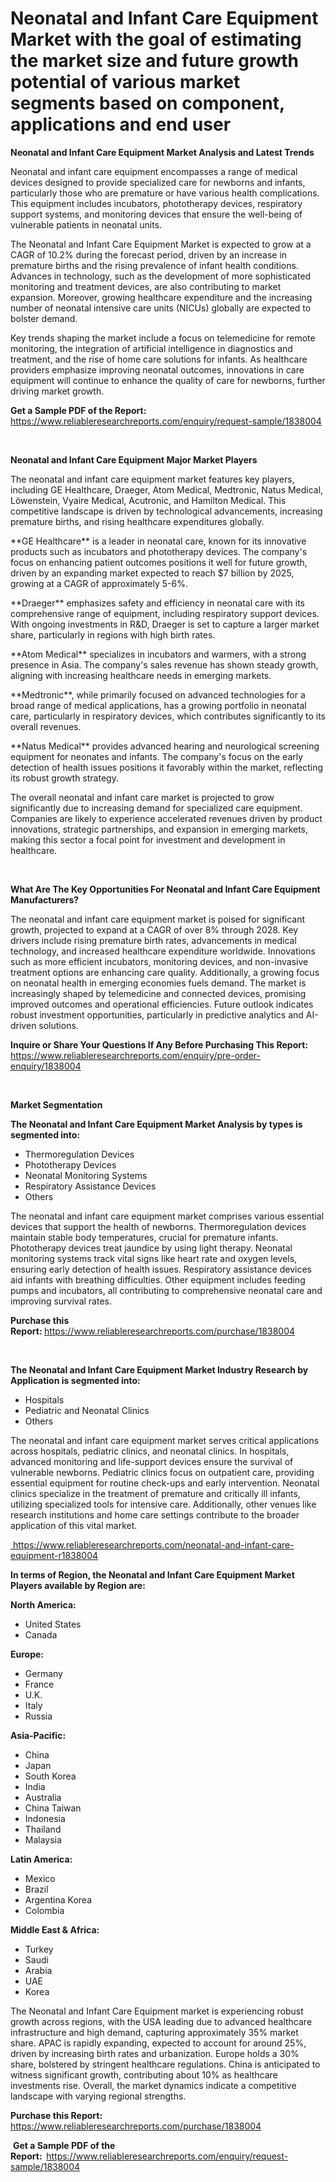 <p><h1>Neonatal and Infant Care Equipment Market with the goal of estimating the market size and future growth potential of various market segments based on component, applications and end user</h1></p><p><strong>Neonatal and Infant Care Equipment Market Analysis and Latest Trends</strong></p>
<p><p>Neonatal and infant care equipment encompasses a range of medical devices designed to provide specialized care for newborns and infants, particularly those who are premature or have various health complications. This equipment includes incubators, phototherapy devices, respiratory support systems, and monitoring devices that ensure the well-being of vulnerable patients in neonatal units.</p><p>The Neonatal and Infant Care Equipment Market is expected to grow at a CAGR of 10.2% during the forecast period, driven by an increase in premature births and the rising prevalence of infant health conditions. Advances in technology, such as the development of more sophisticated monitoring and treatment devices, are also contributing to market expansion. Moreover, growing healthcare expenditure and the increasing number of neonatal intensive care units (NICUs) globally are expected to bolster demand.</p><p>Key trends shaping the market include a focus on telemedicine for remote monitoring, the integration of artificial intelligence in diagnostics and treatment, and the rise of home care solutions for infants. As healthcare providers emphasize improving neonatal outcomes, innovations in care equipment will continue to enhance the quality of care for newborns, further driving market growth.</p></p>
<p><strong>Get a Sample PDF of the Report:&nbsp;</strong> <a href="https://www.reliableresearchreports.com/enquiry/request-sample/1838004?utm_campaign=2030&utm_medium=2&utm_source=Github&utm_content=ia&utm_term=14042025&utm_id=neonatal-and-infant-care-equipment">https://www.reliableresearchreports.com/enquiry/request-sample/1838004</a></p>
<p>&nbsp;</p>
<p><strong>Neonatal and Infant Care Equipment Major Market Players</strong></p>
<p><p>The neonatal and infant care equipment market features key players, including GE Healthcare, Draeger, Atom Medical, Medtronic, Natus Medical, Löwenstein, Vyaire Medical, Acutronic, and Hamilton Medical. This competitive landscape is driven by technological advancements, increasing premature births, and rising healthcare expenditures globally.</p><p>**GE Healthcare** is a leader in neonatal care, known for its innovative products such as incubators and phototherapy devices. The company's focus on enhancing patient outcomes positions it well for future growth, driven by an expanding market expected to reach $7 billion by 2025, growing at a CAGR of approximately 5-6%.</p><p>**Draeger** emphasizes safety and efficiency in neonatal care with its comprehensive range of equipment, including respiratory support devices. With ongoing investments in R&D, Draeger is set to capture a larger market share, particularly in regions with high birth rates.</p><p>**Atom Medical** specializes in incubators and warmers, with a strong presence in Asia. The company's sales revenue has shown steady growth, aligning with increasing healthcare needs in emerging markets.</p><p>**Medtronic**, while primarily focused on advanced technologies for a broad range of medical applications, has a growing portfolio in neonatal care, particularly in respiratory devices, which contributes significantly to its overall revenues.</p><p>**Natus Medical** provides advanced hearing and neurological screening equipment for neonates and infants. The company's focus on the early detection of health issues positions it favorably within the market, reflecting its robust growth strategy.</p><p>The overall neonatal and infant care market is projected to grow significantly due to increasing demand for specialized care equipment. Companies are likely to experience accelerated revenues driven by product innovations, strategic partnerships, and expansion in emerging markets, making this sector a focal point for investment and development in healthcare.</p></p>
<p>&nbsp;</p>
<p><strong>What Are The Key Opportunities For Neonatal and Infant Care Equipment Manufacturers?</strong></p>
<p><p>The neonatal and infant care equipment market is poised for significant growth, projected to expand at a CAGR of over 8% through 2028. Key drivers include rising premature birth rates, advancements in medical technology, and increased healthcare expenditure worldwide. Innovations such as more efficient incubators, monitoring devices, and non-invasive treatment options are enhancing care quality. Additionally, a growing focus on neonatal health in emerging economies fuels demand. The market is increasingly shaped by telemedicine and connected devices, promising improved outcomes and operational efficiencies. Future outlook indicates robust investment opportunities, particularly in predictive analytics and AI-driven solutions.</p></p>
<p><strong>Inquire or Share Your Questions If Any Before Purchasing This Report:</strong> <a href="https://www.reliableresearchreports.com/enquiry/pre-order-enquiry/1838004?utm_campaign=2030&utm_medium=2&utm_source=Github&utm_content=ia&utm_term=14042025&utm_id=neonatal-and-infant-care-equipment">https://www.reliableresearchreports.com/enquiry/pre-order-enquiry/1838004</a></p>
<p>&nbsp;</p>
<p><strong>Market Segmentation</strong></p>
<p><strong>The Neonatal and Infant Care Equipment Market Analysis by types is segmented into:</strong></p>
<p><ul><li>Thermoregulation Devices</li><li>Phototherapy Devices</li><li>Neonatal Monitoring Systems</li><li>Respiratory Assistance Devices</li><li>Others</li></ul></p>
<p><p>The neonatal and infant care equipment market comprises various essential devices that support the health of newborns. Thermoregulation devices maintain stable body temperatures, crucial for premature infants. Phototherapy devices treat jaundice by using light therapy. Neonatal monitoring systems track vital signs like heart rate and oxygen levels, ensuring early detection of health issues. Respiratory assistance devices aid infants with breathing difficulties. Other equipment includes feeding pumps and incubators, all contributing to comprehensive neonatal care and improving survival rates.</p></p>
<p><strong>Purchase this Report:&nbsp;</strong><a href="https://www.reliableresearchreports.com/purchase/1838004?utm_campaign=2030&utm_medium=2&utm_source=Github&utm_content=ia&utm_term=14042025&utm_id=neonatal-and-infant-care-equipment">https://www.reliableresearchreports.com/purchase/1838004</a></p>
<p>&nbsp;</p>
<p><strong>The Neonatal and Infant Care Equipment Market Industry Research by Application is segmented into:</strong></p>
<p><ul><li>Hospitals</li><li>Pediatric and Neonatal Clinics</li><li>Others</li></ul></p>
<p><p>The neonatal and infant care equipment market serves critical applications across hospitals, pediatric clinics, and neonatal clinics. In hospitals, advanced monitoring and life-support devices ensure the survival of vulnerable newborns. Pediatric clinics focus on outpatient care, providing essential equipment for routine check-ups and early intervention. Neonatal clinics specialize in the treatment of premature and critically ill infants, utilizing specialized tools for intensive care. Additionally, other venues like research institutions and home care settings contribute to the broader application of this vital market.</p></p>
<p><a href="https://www.reliableresearchreports.com/neonatal-and-infant-care-equipment-r1838004?utm_campaign=2030&utm_medium=2&utm_source=Github&utm_content=ia&utm_term=14042025&utm_id=neonatal-and-infant-care-equipment">&nbsp;https://www.reliableresearchreports.com/neonatal-and-infant-care-equipment-r1838004</a></p>
<p><strong>In terms of Region, the Neonatal and Infant Care Equipment Market Players available by Region are:</strong></p>
<p>
    <p> <strong> North America: </strong>
        <ul>
            <li>United States</li>
            <li>Canada</li>
        </ul>
        </p> 
    <p> <strong> Europe: </strong>
        <ul>
            <li>Germany</li>
            <li>France</li>
            <li>U.K.</li>
            <li>Italy</li>
            <li>Russia</li>
        </ul>
        </p> 
    <p> <strong> Asia-Pacific: </strong>
        <ul>
            <li>China</li>
            <li>Japan</li>
            <li>South Korea</li>
            <li>India</li>
            <li>Australia</li>
            <li>China Taiwan</li>
            <li>Indonesia</li>
            <li>Thailand</li>
            <li>Malaysia</li>
        </ul>
        </p> 
    <p> <strong> Latin America: </strong>
        <ul>
            <li>Mexico</li>
            <li>Brazil</li>
            <li>Argentina Korea</li>
            <li>Colombia</li>
        </ul>
        </p> 
    <p> <strong> Middle East & Africa: </strong>
        <ul>
            <li>Turkey</li>
            <li>Saudi</li>
            <li>Arabia</li>
            <li>UAE</li>
            <li>Korea</li>
        </ul>
    </p>
    </p>
<p><p>The Neonatal and Infant Care Equipment market is experiencing robust growth across regions, with the USA leading due to advanced healthcare infrastructure and high demand, capturing approximately 35% market share. APAC is rapidly expanding, expected to account for around 25%, driven by increasing birth rates and urbanization. Europe holds a 30% share, bolstered by stringent healthcare regulations. China is anticipated to witness significant growth, contributing about 10% as healthcare investments rise. Overall, the market dynamics indicate a competitive landscape with varying regional strengths.</p></p>
<p><strong>Purchase this Report: </strong><a href="https://www.reliableresearchreports.com/purchase/1838004?utm_campaign=2030&utm_medium=2&utm_source=Github&utm_content=ia&utm_term=14042025&utm_id=neonatal-and-infant-care-equipment">https://www.reliableresearchreports.com/purchase/1838004</a></p>
<p>&nbsp;<strong>Get a Sample PDF of the Report:&nbsp;&nbsp;</strong><a href="https://www.reliableresearchreports.com/enquiry/request-sample/1838004?utm_campaign=2030&utm_medium=2&utm_source=Github&utm_content=ia&utm_term=14042025&utm_id=neonatal-and-infant-care-equipment">https://www.reliableresearchreports.com/enquiry/request-sample/1838004</a></p>
<p><strong></strong></p>
<p><p></p><p></p><p></p></p>